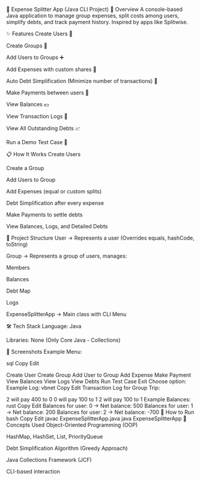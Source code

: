 📖 Expense Splitter App (Java CLI Project) 🚀 Overview A console-based Java application to manage group expenses, split costs among users, simplify debts, and track payment history. Inspired by apps like Splitwise.

✨ Features Create Users 👤

Create Groups 👥

Add Users to Groups ➕

Add Expenses with custom shares 💸

Auto Debt Simplification (Minimize number of transactions) 🔄

Make Payments between users 🧾

View Balances 💵

View Transaction Logs 📜

View All Outstanding Debts 📈

Run a Demo Test Case 🧪

📋 How It Works Create Users

Create a Group

Add Users to Group

Add Expenses (equal or custom splits)

Debt Simplification after every expense

Make Payments to settle debts

View Balances, Logs, and Detailed Debts

📂 Project Structure User → Represents a user (Overrides equals, hashCode, toString)

Group → Represents a group of users, manages:

Members

Balances

Debt Map

Logs

ExpenseSplitterApp → Main class with CLI Menu

🛠 Tech Stack Language: Java

Libraries: None (Only Core Java - Collections)

📸 Screenshots Example Menu:

sql Copy Edit

Create User
Create Group
Add User to Group
Add Expense
Make Payment
View Balances
View Logs
View Debts
Run Test Case
Exit Choose option: Example Log:
vbnet Copy Edit Transaction Log for Group Trip:

2 will pay 400 to 0
0 will pay 100 to 1
2 will pay 100 to 1 Example Balances:
rust Copy Edit Balances for user: 0 -> Net balance: 500 Balances for user: 1 -> Net balance: 200 Balances for user: 2 -> Net balance: -700 🧪 How to Run bash Copy Edit javac ExpenseSplitterApp.java java ExpenseSplitterApp 🧠 Concepts Used Object-Oriented Programming (OOP)

HashMap, HashSet, List, PriorityQueue

Debt Simplification Algorithm (Greedy Approach)

Java Collections Framework (JCF)

CLI-based interaction
